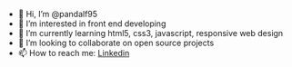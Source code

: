 - 👋 Hi, I’m @pandalf95
- 👀 I’m interested in front end developing
- 🌱 I’m currently learning html5, css3, javascript, responsive web design
- 💞️ I’m looking to collaborate on open source projects
- 📫 How to reach me: <a href="https://www.linkedin.com/in/fabrizio-conti-4878a5121/">Linkedin</a>

<!---
pandalf95/pandalf95 is a ✨ special ✨ repository because its `README.md` (this file) appears on your GitHub profile.
You can click the Preview link to take a look at your changes.
--->
